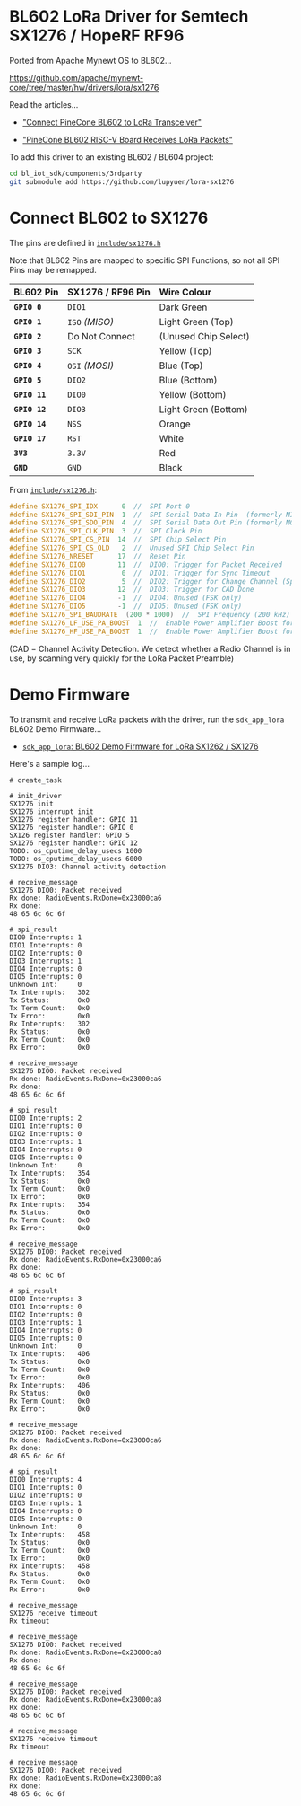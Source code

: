 # BL602 LoRa Driver for Semtech SX1276 / HopeRF RF96

Ported from Apache Mynewt OS to BL602...

https://github.com/apache/mynewt-core/tree/master/hw/drivers/lora/sx1276

Read the articles...

- ["Connect PineCone BL602 to LoRa Transceiver"](https://lupyuen.github.io/articles/lora)

- ["PineCone BL602 RISC-V Board Receives LoRa Packets"](https://lupyuen.github.io/articles/lora2)

To add this driver to an existing BL602 / BL604 project:

```bash
cd bl_iot_sdk/components/3rdparty
git submodule add https://github.com/lupyuen/lora-sx1276
```

# Connect BL602 to SX1276

The pins are defined in [`include/sx1276.h`](include/sx1276.h)

Note that BL602 Pins are mapped to specific SPI Functions, so not all SPI Pins may be remapped.

| BL602 Pin     | SX1276 / RF96 Pin   | Wire Colour 
|:--------------|:--------------------|:-------------------
| __`GPIO 0`__  | `DIO1`              | Dark Green
| __`GPIO 1`__  | `ISO` _(MISO)_      | Light Green (Top)
| __`GPIO 2`__  | Do Not Connect      | (Unused Chip Select)
| __`GPIO 3`__  | `SCK`               | Yellow (Top)
| __`GPIO 4`__  | `OSI` _(MOSI)_      | Blue (Top)
| __`GPIO 5`__  | `DIO2`              | Blue (Bottom)
| __`GPIO 11`__ | `DIO0`              | Yellow (Bottom)
| __`GPIO 12`__ | `DIO3`              | Light Green (Bottom)
| __`GPIO 14`__ | `NSS`               | Orange
| __`GPIO 17`__ | `RST`               | White
| __`3V3`__     | `3.3V`              | Red
| __`GND`__     | `GND`               | Black

From [`include/sx1276.h`](include/sx1276.h):

```c
#define SX1276_SPI_IDX      0  //  SPI Port 0
#define SX1276_SPI_SDI_PIN  1  //  SPI Serial Data In Pin  (formerly MISO)
#define SX1276_SPI_SDO_PIN  4  //  SPI Serial Data Out Pin (formerly MOSI)
#define SX1276_SPI_CLK_PIN  3  //  SPI Clock Pin
#define SX1276_SPI_CS_PIN  14  //  SPI Chip Select Pin
#define SX1276_SPI_CS_OLD   2  //  Unused SPI Chip Select Pin
#define SX1276_NRESET      17  //  Reset Pin
#define SX1276_DIO0        11  //  DIO0: Trigger for Packet Received
#define SX1276_DIO1         0  //  DIO1: Trigger for Sync Timeout
#define SX1276_DIO2         5  //  DIO2: Trigger for Change Channel (Spread Spectrum / Frequency Hopping)
#define SX1276_DIO3        12  //  DIO3: Trigger for CAD Done
#define SX1276_DIO4        -1  //  DIO4: Unused (FSK only)
#define SX1276_DIO5        -1  //  DIO5: Unused (FSK only)
#define SX1276_SPI_BAUDRATE  (200 * 1000)  //  SPI Frequency (200 kHz)
#define SX1276_LF_USE_PA_BOOST  1  //  Enable Power Amplifier Boost for LoRa Frequency below 525 MHz
#define SX1276_HF_USE_PA_BOOST  1  //  Enable Power Amplifier Boost for LoRa Frequency 525 MHz and above
```

(CAD = Channel Activity Detection. We detect whether a Radio Channel is in use, by scanning very quickly for the LoRa Packet Preamble)

# Demo Firmware

To transmit and receive LoRa packets with the driver, run the `sdk_app_lora` BL602 Demo Firmware...

- [`sdk_app_lora`: BL602 Demo Firmware for LoRa SX1262 / SX1276 ](../../../customer_app/sdk_app_lora)

Here's a sample log...

```text
# create_task

# init_driver
SX1276 init
SX1276 interrupt init
SX1276 register handler: GPIO 11
SX1276 register handler: GPIO 0
SX126 register handler: GPIO 5
SX1276 register handler: GPIO 12
TODO: os_cputime_delay_usecs 1000
TODO: os_cputime_delay_usecs 6000
SX1276 DIO3: Channel activity detection

# receive_message
SX1276 DIO0: Packet received
Rx done: RadioEvents.RxDone=0x23000ca6
Rx done: 
48 65 6c 6c 6f 

# spi_result
DIO0 Interrupts: 1
DIO1 Interrupts: 0
DIO2 Interrupts: 0
DIO3 Interrupts: 1
DIO4 Interrupts: 0
DIO5 Interrupts: 0
Unknown Int:     0
Tx Interrupts:   302
Tx Status:       0x0
Tx Term Count:   0x0
Tx Error:        0x0
Rx Interrupts:   302
Rx Status:       0x0
Rx Term Count:   0x0
Rx Error:        0x0

# receive_message
SX1276 DIO0: Packet received
Rx done: RadioEvents.RxDone=0x23000ca6
Rx done: 
48 65 6c 6c 6f 

# spi_result
DIO0 Interrupts: 2
DIO1 Interrupts: 0
DIO2 Interrupts: 0
DIO3 Interrupts: 1
DIO4 Interrupts: 0
DIO5 Interrupts: 0
Unknown Int:     0
Tx Interrupts:   354
Tx Status:       0x0
Tx Term Count:   0x0
Tx Error:        0x0
Rx Interrupts:   354
Rx Status:       0x0
Rx Term Count:   0x0
Rx Error:        0x0

# receive_message
SX1276 DIO0: Packet received
Rx done: RadioEvents.RxDone=0x23000ca6
Rx done: 
48 65 6c 6c 6f 

# spi_result
DIO0 Interrupts: 3
DIO1 Interrupts: 0
DIO2 Interrupts: 0
DIO3 Interrupts: 1
DIO4 Interrupts: 0
DIO5 Interrupts: 0
Unknown Int:     0
Tx Interrupts:   406
Tx Status:       0x0
Tx Term Count:   0x0
Tx Error:        0x0
Rx Interrupts:   406
Rx Status:       0x0
Rx Term Count:   0x0
Rx Error:        0x0

# receive_message
SX1276 DIO0: Packet received
Rx done: RadioEvents.RxDone=0x23000ca6
Rx done: 
48 65 6c 6c 6f 

# spi_result
DIO0 Interrupts: 4
DIO1 Interrupts: 0
DIO2 Interrupts: 0
DIO3 Interrupts: 1
DIO4 Interrupts: 0
DIO5 Interrupts: 0
Unknown Int:     0
Tx Interrupts:   458
Tx Status:       0x0
Tx Term Count:   0x0
Tx Error:        0x0
Rx Interrupts:   458
Rx Status:       0x0
Rx Term Count:   0x0
Rx Error:        0x0

# receive_message
SX1276 receive timeout
Rx timeout

# receive_message
SX1276 DIO0: Packet received
Rx done: RadioEvents.RxDone=0x23000ca8
Rx done: 
48 65 6c 6c 6f 

# receive_message
SX1276 DIO0: Packet received
Rx done: RadioEvents.RxDone=0x23000ca8
Rx done: 
48 65 6c 6c 6f 

# receive_message
SX1276 receive timeout
Rx timeout

# receive_message
SX1276 DIO0: Packet received
Rx done: RadioEvents.RxDone=0x23000ca8
Rx done: 
48 65 6c 6c 6f 
```

